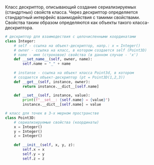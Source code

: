 Класс дескриптор, описывающий создание сериализируемых (стандртных) свойств класса. Через дескриптор определяется стандартный интерфейс взаимодействия с тамими свойствами. Свойства таким образом определяются как объекты такого класса-дескриптора.

```python
# дескриптор для взаимодествия с целочисленными координатами
class Integer:
    # self - ссылка на объект-дескриптор, напр.: x = Integer()
    # owner - ссылка на класс, в котором создается self (Point3D)
    # name - имя (строковое) свойства (в данном случае - 'x')
    def __set_name__(self, owner, name):
        self.name = "_" + name
    
    # instanse - ссылка на объект класса Point3d, в котором
    # создается объект-дескриптор (pt = Point3D(1,2,3))
    def __get__(self, instance, owner):
        return instance.__dict__[self.name]
 
    def __set__(self, instance, value):
        print(f"__set__: {self.name} = {value}")
        instance.__dict__[self.name] = value

# класс для точек в 3-х мерном пространстве
class Point3D:
    # сериализируемые свойства (координаты)
    x = Integer()
    y = Integer()
    z = Integer()
 
    def __init__(self, x, y, z):
        self.x = x
        self.y = y
        self.z = z
```


